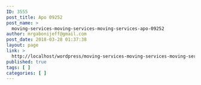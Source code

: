 ```yaml
---
ID: 3555
post_title: Apo 09252
post_name: >
  moving-services-moving-services-moving-services-apo-09252
author: mrgabonijeff@gmail.com
post_date: 2018-03-28 01:37:38
layout: page
link: >
  http://localhost/wordpress/moving-services-moving-services-moving-services-apo-09252/
published: true
tags: [ ]
categories: [ ]
---
```

